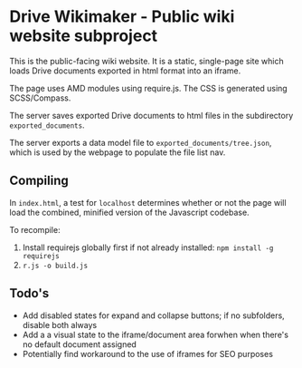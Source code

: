 Drive Wikimaker - Public wiki website subproject
================================================

This is the public-facing wiki website. It is a static, single-page site 
which loads Drive documents exported in html format into an iframe.

The page uses AMD modules using require.js. The CSS is generated using SCSS/Compass.

The server saves exported Drive documents to html files in the subdirectory `exported_documents`.

The server exports a data model file to `exported_documents/tree.json`, 
which is used by the webpage to populate the file list nav.


Compiling
---------

In `index.html`, a test for `localhost` determines whether or not the page will load 
the combined, minified version of the Javascript codebase.

To recompile:

1. Install requirejs globally first if not already installed: `npm install -g requirejs`
2. `r.js -o build.js`


Todo's
------

- Add disabled states for expand and collapse buttons;  if no subfolders, disable both always
- Add a a visual state to the iframe/document area forwhen when there's no default document assigned
- Potentially find workaround to the use of iframes for SEO purposes
